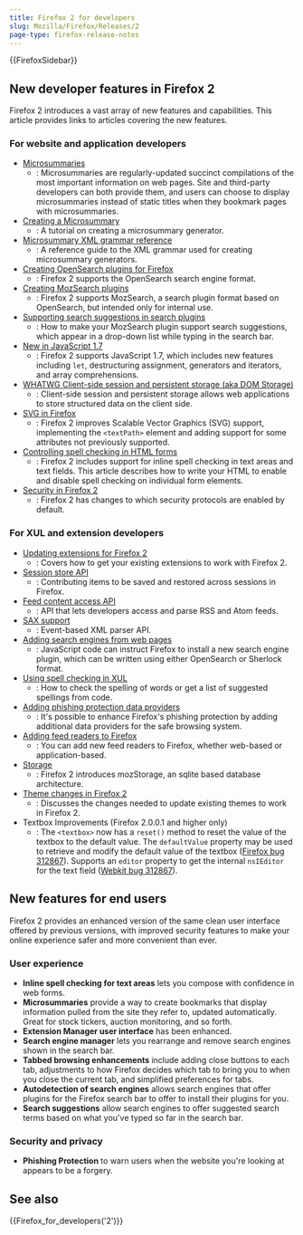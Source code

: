 ```yaml
---
title: Firefox 2 for developers
slug: Mozilla/Firefox/Releases/2
page-type: firefox-release-notes
---
```


{{FirefoxSidebar}}

## New developer features in Firefox 2

Firefox 2 introduces a vast array of new features and capabilities. This article provides links to articles covering the new features.

### For website and application developers

- [Microsummaries](https://wiki.mozilla.org/Microsummaries)
  - : Microsummaries are regularly-updated succinct compilations of the most important information on web pages. Site and third-party developers can both provide them, and users can choose to display microsummaries instead of static titles when they bookmark pages with microsummaries.
- [Creating a Microsummary](/en-US/docs/Creating_a_Microsummary)
  - : A tutorial on creating a microsummary generator.
- [Microsummary XML grammar reference](/en-US/docs/Microsummary_XML_grammar_reference)
  - : A reference guide to the XML grammar used for creating microsummary generators.
- [Creating OpenSearch plugins for Firefox](/en-US/docs/Web/OpenSearch)
  - : Firefox 2 supports the OpenSearch search engine format.
- [Creating MozSearch plugins](/en-US/docs/Creating_MozSearch_plugins)
  - : Firefox 2 supports MozSearch, a search plugin format based on OpenSearch, but intended only for internal use.
- [Supporting search suggestions in search plugins](/en-US/docs/Supporting_search_suggestions_in_search_plugins)
  - : How to make your MozSearch plugin support search suggestions, which appear in a drop-down list while typing in the search bar.
- [New in JavaScript 1.7](/en-US/docs/New_in_JavaScript_1.7)
  - : Firefox 2 supports JavaScript 1.7, which includes new features including `let`, destructuring assignment, generators and iterators, and array comprehensions.
- [WHATWG Client-side session and persistent storage (aka DOM Storage)](/en-US/docs/Web/API/Web_Storage_API)
  - : Client-side session and persistent storage allows web applications to store structured data on the client side.
- [SVG in Firefox](/en-US/docs/Web/SVG/SVG_1.1_Support_in_Firefox)
  - : Firefox 2 improves Scalable Vector Graphics (SVG) support, implementing the `<textPath>` element and adding support for some attributes not previously supported.
- [Controlling spell checking in HTML forms](/en-US/docs/Web/HTML/Global_attributes/spellcheck)
  - : Firefox 2 includes support for inline spell checking in text areas and text fields. This article describes how to write your HTML to enable and disable spell checking on individual form elements.
- [Security in Firefox 2](/en-US/docs/Mozilla/Firefox/Releases/2/Security_changes)
  - : Firefox 2 has changes to which security protocols are enabled by default.

### For XUL and extension developers

- [Updating extensions for Firefox 2](/en-US/docs/Mozilla/Firefox/Releases/2/Updating_extensions)
  - : Covers how to get your existing extensions to work with Firefox 2.
- [Session store API](/en-US/docs/Session_store_API)
  - : Contributing items to be saved and restored across sessions in Firefox.
- [Feed content access API](/en-US/docs/Feed_content_access_API)
  - : API that lets developers access and parse RSS and Atom feeds.
- [SAX support](/en-US/docs/SAX)
  - : Event-based XML parser API.
- [Adding search engines from web pages](/en-US/docs/Web/OpenSearch)
  - : JavaScript code can instruct Firefox to install a new search engine plugin, which can be written using either OpenSearch or Sherlock format.
- [Using spell checking in XUL](/en-US/docs/Using_spell_checking_in_XUL)
  - : How to check the spelling of words or get a list of suggested spellings from code.
- [Adding phishing protection data providers](/en-US/docs/Adding_phishing_protection_data_providers)
  - : It's possible to enhance Firefox's phishing protection by adding additional data providers for the safe browsing system.
- [Adding feed readers to Firefox](/en-US/docs/Mozilla/Firefox/Releases/2/Adding_feed_readers_to_Firefox)
  - : You can add new feed readers to Firefox, whether web-based or application-based.
- [Storage](/en-US/docs/Storage)
  - : Firefox 2 introduces mozStorage, an sqlite based database architecture.
- [Theme changes in Firefox 2](/en-US/docs/Theme_changes_in_Firefox_2)
  - : Discusses the changes needed to update existing themes to work in Firefox 2.
- Textbox Improvements (Firefox 2.0.0.1 and higher only)
  - : The `<textbox>` now has a `reset()` method to reset the value of the textbox to the default value. The `defaultValue` property may be used to retrieve and modify the default value of the textbox ([Firefox bug 312867](https://bugzil.la/312867)). Supports an `editor` property to get the internal `nsIEditor` for the text field ([Webkit bug 312867](https://bugzil.la/312867)).

## New features for end users

Firefox 2 provides an enhanced version of the same clean user interface offered by previous versions, with improved security features to make your online experience safer and more convenient than ever.

### User experience

- **Inline spell checking for text areas** lets you compose with confidence in web forms.
- **Microsummaries** provide a way to create bookmarks that display information pulled from the site they refer to, updated automatically. Great for stock tickers, auction monitoring, and so forth.
- **Extension Manager user interface** has been enhanced.
- **Search engine manager** lets you rearrange and remove search engines shown in the search bar.
- **Tabbed browsing enhancements** include adding close buttons to each tab, adjustments to how Firefox decides which tab to bring you to when you close the current tab, and simplified preferences for tabs.
- **Autodetection of search engines** allows search engines that offer plugins for the Firefox search bar to offer to install their plugins for you.
- **Search suggestions** allow search engines to offer suggested search terms based on what you've typed so far in the search bar.

### Security and privacy

- **Phishing Protection** to warn users when the website you're looking at appears to be a forgery.

## See also

{{Firefox_for_developers('2')}}
